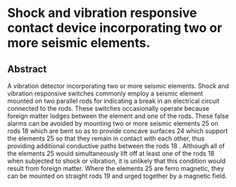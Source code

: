 # Shock and vibration responsive contact device incorporating two or more seismic elements.

## Abstract
A vibration detector incorporating two or more seismic elements. Shock and vibration responsive switches commonly employ a seismic element mounted on two parallel rods for indicating a break in an electrical circuit connected to the rods. These switches occasionally operate because foreign matter lodges between the element and one of the rods. These false alarms can be avoided by mounting two or more seismic elements 25 on rods 18 which are bent so as to provide concave surfaces 24 which support the elements 25 so that they remain in contact with each other, thus providing additional conductive paths between the rods 18 . Although all of the elements 25 would simultaneously lift off at least one of the rods 18 when subjected to shock or vibration, it is unlikely that this condition would result from foreign matter. Where the elements 25 are ferro magnetic, they can be mounted on straight rods 19 and urged together by a magnetic field.